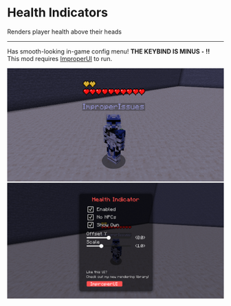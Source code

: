 # Health Indicators
Renders player health above their heads

---

Has smooth-looking in-game config menu! **THE KEYBIND IS MINUS `-` !!**
<br>
This mod requires [ImproperUI](https://github.com/ItziSpyder/ImproperUI) to run.

![demo](./assets/demo.png)
![menu](./assets/menu.png)
